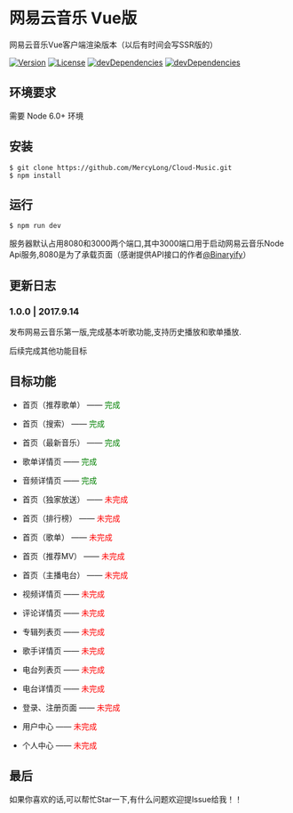 # 网易云音乐 Vue版

网易云音乐Vue客户端渲染版本（以后有时间会写SSR版的）

<p>
<a href="https://www.npmjs.com/package/cloud-music"><img src="https://img.shields.io/npm/v/cloud-music.svg" alt="Version"></a>
<a href="https://www.npmjs.com/package/cloud-music.svg"><img src="https://img.shields.io/npm/l/cloud-music.svg" alt="License"></a>
<a href="https://www.npmjs.com/package/NeteaseCloudMusicApi"><img src="https://img.shields.io/david/dev/mercyLong/cloud-music.svg" alt="devDependencies" ></a>
<a href="https://www.npmjs.com/package/NeteaseCloudMusicApi"><img src="https://img.shields.io/david/mercyLong/cloud-music.svg" alt="devDependencies" ></a>
</p> 

## 环境要求
需要 Node 6.0+ 环境

## 安装  
``` shell
$ git clone https://github.com/MercyLong/Cloud-Music.git
$ npm install
```
## 运行
``` shell
$ npm run dev

```

服务器默认占用8080和3000两个端口,其中3000端口用于启动网易云音乐Node Api服务,8080是为了承载页面（感谢提供API接口的作者[@Binaryify](https://github.com/Binaryify/NeteaseCloudMusicApi)）


## 更新日志

### 1.0.0 | 2017.9.14
发布网易云音乐第一版,完成基本听歌功能,支持历史播放和歌单播放.

后续完成其他功能目标


## 目标功能
- 首页（推荐歌单） —— <font color="green">完成</font>

- 首页（搜索） ——  <font color="green">完成</font>

- 首页（最新音乐） ——  <font color="green">完成</font>

- 歌单详情页 ——  <font color="green">完成</font>

- 音频详情页 ——  <font color="green">完成</font>

- 首页（独家放送） ——  <font color="red">未完成</font>

- 首页（排行榜） ——  <font color="red">未完成</font>

- 首页（歌单） —— <font color="red">未完成</font>

- 首页（推荐MV） —— <font color="red">未完成</font>

- 首页（主播电台） —— <font color="red">未完成</font>

- 视频详情页 —— <font color="red">未完成</font>

- 评论详情页 —— <font color="red">未完成</font>

- 专辑列表页 —— <font color="red">未完成</font>

- 歌手详情页 —— <font color="red">未完成</font>

- 电台列表页 —— <font color="red">未完成</font>

- 电台详情页 —— <font color="red">未完成</font>

- 登录、注册页面 —— <font color="red">未完成</font>

- 用户中心 —— <font color="red">未完成</font>

- 个人中心 —— <font color="red">未完成</font>

## 最后


如果你喜欢的话,可以帮忙Star一下,有什么问题欢迎提Issue给我！！






